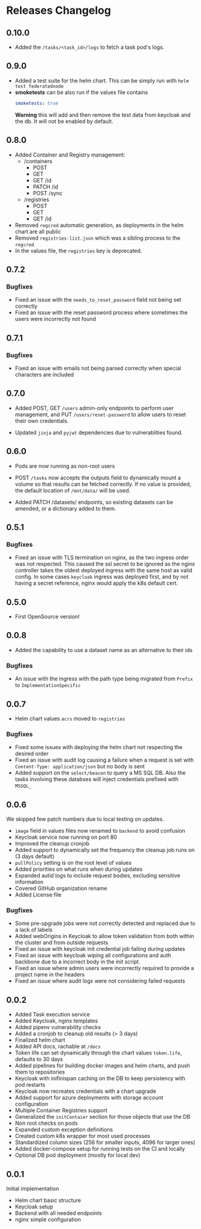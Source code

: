 # Releases Changelog

## 0.10.0
- Added the `/tasks/<task_id>/logs` to fetch a task pod's logs.

## 0.9.0
- Added a test suite for the helm chart. This can be simply run with `helm test federatednode`
- __smoketests__ can be also run if the values file contains
    ```yaml
    smoketests: true
    ```
    __Warning__ this will add and then remove the test data from keycloak and the db. It will not be enabled by default.

## 0.8.0
- Added Container and Registry management:
    - /containers
        - POST
        - GET
        - GET /id
        - PATCH /id
        - POST /sync
    - /registries
        - POST
        - GET
        - GET /id
- Removed `regcred` automatic generation, as deployments in the helm chart are all public
- Removed `registries-list.json` which was a sibling process to the `regcred`
- In the values file, the `registries` key is deprecated.

## 0.7.2
### Bugfixes
- Fixed an issue with the `needs_to_reset_password` field not being set correctly
- Fixed an issue with the reset password process where sometimes the users were incorrectly not found

## 0.7.1
### Bugfixes
- Fixed an issue with emails not being parsed correctly when special characters are included

## 0.7.0
- Added POST, GET `/users` admin-only endpoints to perform user management, and PUT `/users/reset-password` to allow users to reset their own credentials.

- Updated `jinja` and `pyjwt` dependencies due to vulnerablities found.

## 0.6.0
- Pods are now running as non-root users

- POST `/tasks` now accepts the outputs field to dynamically mount a volume so that results can be fetched correctly. If no value is provided, the default location of `/mnt/data/` will be used.

- Added PATCH /datasets/<id> endpoints, so existing datasets can be amended, or a dictionary added to them.

## 0.5.1
### Bugfixes
- Fixed an issue with TLS termination on nginx, as the two ingress order was not respected. This caused the ssl secret to be ignored as the nginx controller takes the oldest deployed ingress with the same host as valid config. In some cases `keycloak` ingress was deployed first, and by not having a secret reference, nginx would apply the k8s default cert.

## 0.5.0

- First OpenSource version!

## 0.0.8

- Added the capability to use a dataset name as an alternative to their ids

### Bugfixes

- An issue with the ingress with the path type being migrated from `Prefix` to `ImplementationSpecific`


## 0.0.7

- Helm chart values `acrs` moved to `registries`

### Bugfixes

- Fixed some issues with deploying the helm chart not respecting the desired order
- Fixed an issue with audit log causing a failure  when a request is set with `Content-Type: application/json` but no body is sent
- Added support on the `select/beacon` to query a MS SQL DB. Also the tasks involving these databses will inject credentials prefixed with `MSSQL_`


## 0.0.6

We skipped few patch numbers due to local testing on updates.

- `image` field in values files now renamed to `backend` to avoid confusion
- Keycloak service now running on port 80
- Improved the cleanup cronjob
- Added support to dynamically set the frequency the cleanup job runs on (3 days default)
- `pullPolicy` setting is on the root level of values
- Added priorities on what runs when during updates
- Expanded autid logs to include request bodies, excluding sensitive information
- Covered GitHub organization rename
- Added License file

### Bugfixes

- Some pre-upgrade jobs were not correctly detected and replaced due to a lack of labels
- Added webOrigins in Keycloak to allow token validation from both within the cluster and from outside requests
- Fixed an issue with keycloak init credential job failing during updates
- Fixed an issue with keycloak wiping all configurations and auth backbone due to a incorrect body in the init script.
- Fixed an issue where admin users were incorrectly required to provide a project name in the headers
- Fixed an issue where audit logs were not considering failed requests


## 0.0.2

- Added Task execution service
- Added Keycloak, nginx templates
- Added pipenv vulnerability checks
- Added a cronjob to cleanup old results (> 3 days)
- Finalized helm chart
- Added API docs, rachable at `/docs`
- Token life can set dynamically through the chart values `token.life`, defaults to 30 days
- Added pipelines for building docker images and helm charts, and push them to repositories
- Keycloak with inifinispan caching on the DB to keep persistency with pod restarts
- Keycloak now recreates credentials with a chart upgrade
- Added support for azure deployments with storage account configuration
- Multiple Container Registries support
- Generalized the `initContaier` section for those objects that use the DB
- Non root checks on pods
- Expanded custom exception definitions
- Created custom k8s wrapper for most used processes
- Standardized column sizes (256 for smaller inputs, 4096 for larger ones)
- Added docker-compose setup for running tests on the CI and locally
- Optional DB pod deployment (mostly for local dev)


## 0.0.1

Initial implementation
- Helm chart basic structure
- Keycloak setup
- Backend with all needed endpoints
- nginx simple configuration
